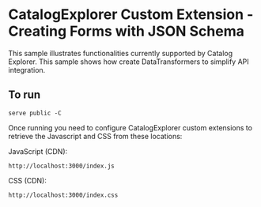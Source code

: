 # CatalogExplorer Custom Extension - Creating Forms with JSON Schema

This sample illustrates  functionalities currently supported by Catalog Explorer.
This sample shows how create DataTransformers to simplify API integration.

## To run
```shell
serve public -C
```

Once running you need to configure CatalogExplorer custom extensions to retrieve the Javascript and CSS from these locations:

JavaScript (CDN):
```
http://localhost:3000/index.js
```

CSS (CDN):
```
http://localhost:3000/index.css
```

